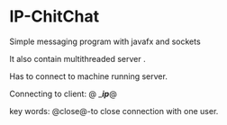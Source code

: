 # IP-ChitChat
Simple messaging program with javafx and sockets



It also contain multithreaded server .

Has to connect to machine running server.

Connecting to client: @ ______ip_____@

key words:
@close@-to close connection with one user.
